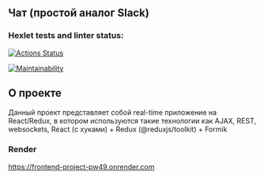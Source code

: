 ## Чат (простой аналог Slack)

### Hexlet tests and linter status:
[![Actions Status](https://github.com/Aleksandr2302/frontend-project-12/actions/workflows/hexlet-check.yml/badge.svg)](https://github.com/Aleksandr2302/frontend-project-12/actions)

[![Maintainability](https://api.codeclimate.com/v1/badges/3964b386d3c19d0333ee/maintainability)](https://codeclimate.com/github/Aleksandr2302/frontend-project-12/maintainability)


## О проекте
Данный проект представляет собой real-time приложение на React/Redux, в котором используются такие технологии как AJAX, REST, websockets, React (с хуками) + Redux (@reduxjs/toolkit) + Formik

### Render
https://frontend-project-pw49.onrender.com
